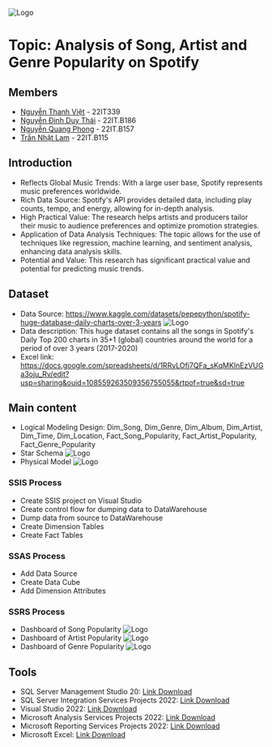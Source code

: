 
![Logo](https://upload.wikimedia.org/wikipedia/vi/5/5a/Logo_tr%C6%B0%E1%BB%9Dng_%C4%90%E1%BA%A1i_h%E1%BB%8Dc_C%C3%B4ng_ngh%E1%BB%87_th%C3%B4ng_tin_v%C3%A0_Truy%E1%BB%81n_th%C3%B4ng_Vi%E1%BB%87t_-_H%C3%A0n%2C_%C4%90%E1%BA%A1i_h%E1%BB%8Dc_%C4%90%C3%A0_N%E1%BA%B5ng.svg)
# Topic: Analysis of Song, Artist and Genre Popularity on Spotify
## Members
- [Nguyễn Thanh Việt](https://github.com/Batmantk12345) - 22IT339
- [Nguyễn Đinh Duy Thái](https://github.com/ThaiNguyen-DEV) - 22IT.B186
- [Nguyễn Quang Phong](https://github.com/zacknguyn) - 22IT.B157
- [Trần Nhật Lam](https://github.com/nhatlam214) - 22IT.B115


## Introduction
- Reflects Global Music Trends: With a large user base, Spotify represents music preferences worldwide.
- Rich Data Source: Spotify's API provides detailed data, including play counts, tempo, and energy, allowing for in-depth analysis.
- High Practical Value: The research helps artists and producers tailor their music to audience preferences and optimize promotion strategies.
- Application of Data Analysis Techniques: The topic allows for the use of techniques like regression, machine learning, and sentiment analysis, enhancing data analysis skills.
- Potential and Value: This research has significant practical value and potential for predicting music trends.

## Dataset
- Data Source: https://www.kaggle.com/datasets/pepepython/spotify-huge-database-daily-charts-over-3-years
![Logo](https://i.postimg.cc/JyYjtQJC/dataset.png)
- Data description: This huge dataset contains all the songs in Spotify's Daily Top 200 charts in 35+1 (global) countries around the world for a period of over 3 years (2017-2020)
- Excel link: https://docs.google.com/spreadsheets/d/1RRyLOfj7QFa_sKqMKInEzVUGa3oju_Rv/edit?usp=sharing&ouid=108559263509356755055&rtpof=true&sd=true

## Main content
- Logical Modeling Design: Dim_Song, Dim_Genre, Dim_Album, Dim_Artist, Dim_Time, Dim_Location, Fact_Song_Popularity, Fact_Artist_Popularity, Fact_Genre_Popularity
- Star Schema
![Logo](https://i.postimg.cc/hfV8MTFV/star.png)
- Physical Model
![Logo](https://i.postimg.cc/2LZQsB1R/physical.png)
### SSIS Process
- Create SSIS project on Visual Studio
- Create control flow for dumping data to DataWarehouse
- Dump data from source to DataWarehouse
- Create Dimension Tables
- Create Fact Tables
### SSAS Process
- Add Data Source
- Create Data Cube
- Add Dimension Attributes
### SSRS Process
- Dashboard of Song Popularity
![Logo](https://i.postimg.cc/0rTdpZ48/rp1.png)
- Dashboard of Artist Popularity
![Logo](https://i.postimg.cc/ZWZ8QnZ2/rp2.png)
- Dashboard of Genre Popularity
![Logo](https://i.postimg.cc/xk1K0ZXP/rp3.png)
## Tools
- SQL Server Management Studio 20: [Link Download](https://learn.microsoft.com/en-us/sql/ssms/download-sql-server-management-studio-ssms?view=sql-server-ver16&fbclid=IwZXh0bgNhZW0CMTEAAR0fdj20xbt3zZGfzP6EJNK2RDNbv-VBDD9M8CbNOnhWhETegcfr4EhPd4U_aem_AJI96LOQPds2Qn1vZsrU-A)
- SQL Server Integration Services Projects 2022: [Link Download](https://marketplace.visualstudio.com/items?itemName=SSIS.MicrosoftDataToolsIntegrationServices&fbclid=IwZXh0bgNhZW0CMTEAAR1nM6BlnmNMkWUkhc6LFq6TY8fBqGw0lp9TOxpa2rKEKmGnC-p7h0mrVy4_aem_BNa6Ko6GhvXOWeg5TQcgjw)
- Visual Studio 2022: [Link Download](https://visualstudio.microsoft.com/vs/?fbclid=IwZXh0bgNhZW0CMTEAAR3aymLrNvc65GeB8K2ICLovjuhWzV82o2aidDfESnPZc0S8VJU2VVaK2KE_aem_wRFo7zPNbm2tN2volQj6fQ)
- Microsoft Analysis Services Projects 2022: [Link Download](https://marketplace.visualstudio.com/items?itemName=ProBITools.MicrosoftAnalysisServicesModelingProjects2022&fbclid=IwZXh0bgNhZW0CMTEAAR3_gfA9WFJK-dhTiFkn6g6CwowkFnd2GCEnUzfug32U05f1hgRMjSemS5Q_aem_xnRwFwoN6khLboVoqqgcdg)
- Microsoft Reporting Services Projects 2022: [Link Download](https://marketplace.visualstudio.com/items?itemName=ProBITools.MicrosoftReportProjectsforVisualStudio2022&fbclid=IwZXh0bgNhZW0CMTEAAR2DLAgrMrnXxg_x095T2qxtiXnN6XLkKtbM8glVMMrv8C2aU4fUv1r_BBg_aem_6FUUjymifZKbT5pRZAbNfQ)
- Microsoft Excel: [Link Download](https://www.microsoft.com/en-us/microsoft-365/excel?fbclid=IwZXh0bgNhZW0CMTEAAR10GpL1XCfOught8j79b5HoqlKqZLMpoD14CG3kj2URunoPdoXo4yhF3NI_aem_nN1ZB90W33RCHpWJSjw6fw)
